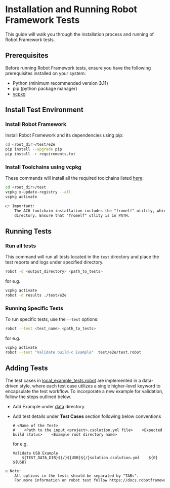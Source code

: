 # Installation and Running Robot Framework Tests

This guide will walk you through the installation process and running of Robot Framework tests.

## Prerequisites

Before running Robot Framework tests, ensure you have the following prerequisites installed on your system:

- Python (minimum recommended version **3.11**)
- pip (python package manager)
- [vcpkg](https://github.com/Open-CMSIS-Pack/cmsis-toolbox/blob/main/docs/installation.md#vcpkg---setup-using-cli)

## Install Test Environment

### Install Robot Framework

Install Robot Framework and its dependencies using pip:

```bash
cd <root_dir>/test/e2e
pip install --upgrade pip
pip install -r requirements.txt
```

### Install Toolchains using vcpkg

These commands will install all the required toolchains listed [here](../vcpkg-configuration.json):

```bash
cd <root_dir>/test
vcpkg x-update-registry --all
vcpkg activate
```

```txt
👉 Important:
    The AC6 toolchain installation includes the "fromelf" utility, which can be found in the AC6 toolchain installation
    directory. Ensure that "fromelf" utlity is in PATH.
```

## Running Tests

### Run all tests

This command will run all tests located in the `test` directory and place the test reports and logs under specified directory.

```bash
robot -d <output_directory> <path_to_tests>
```

for e.g.

```bash
vcpkg activate
robot -d results ./test/e2e
```

### Running Specific Tests

To run specific tests, use the `--test` options:

```bash
robot --test <test_name> <path_to_tests>
```

for e.g.

```bash
vcpkg activate
robot --test "Validate build-c Example"  test/e2e/test.robot
```

## Adding Tests

The test cases in [local_example_tests.robot](./local_example_tests.robot) are implemented in a data-driven style, where each test case utilizes a single higher-level keyword to encapsulate the test workflow. To incorporate a new example for validation, follow the steps outlined below.

- Add Example under [data](./data/) directory.
- Add test details under **Test Cases** section following below conventions

  ```robot
  # <Name of the Test>
  #    <Path to the input <project>.csolution.yml file>    <Expected build status>    <Example root directory name>
  ```

  for e.g.

    ```robot
    Validate USB Example
        ${TEST_DATA_DIR}${/}${USB}${/}solution.csolution.yml    ${0}    ${USB}
    ```

```txt
☑️ Note:
    All options in the tests should be separated by "TABs".
    For more information on robot test follow https://docs.robotframework.org/docs/testcase_styles/datadriven
```
